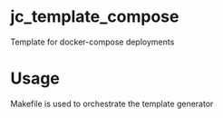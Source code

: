 # jc_template_compose
Template for docker-compose deployments

# Usage
Makefile is used to orchestrate the template generator